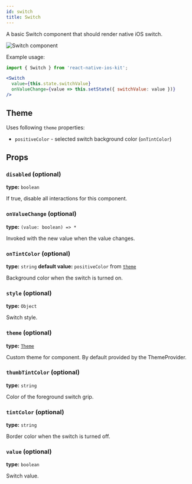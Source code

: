 ```yaml
---
id: switch
title: Switch
---
```


A basic Switch component that should render native iOS switch.

![Switch component](assets/toggle-button.png)

Example usage:
```jsx
import { Switch } from 'react-native-ios-kit';

<Switch
  value={this.state.switchValue}
  onValueChange={value => this.setState({ switchValue: value })}
/>
```

## Theme
Uses following `theme` properties:
- `positiveColor` - selected switch background color (`onTintColor`)

## Props

### `disabled` (optional)
**type:** `boolean`  

If true, disable all interactions for this component.

### `onValueChange` (optional)
**type:** `(value: boolean) => *`

Invoked with the new value when the value changes.

### `onTintColor` (optional)
**type:** `string`
**default value:** `positiveColor` from [`theme`](theme.html)

Background color when the switch is turned on.

### `style` (optional)
**type:** `Object`  

Switch style.

### `theme` (optional)
**type:** [`Theme`](theme.html)

Custom theme for component. By default provided by the ThemeProvider.

### `thumbTintColor` (optional)
**type:** `string`

Color of the foreground switch grip.

### `tintColor` (optional)
**type:** `string`

Border color when the switch is turned off.

### `value` (optional)
**type:** `boolean`  

Switch value.

